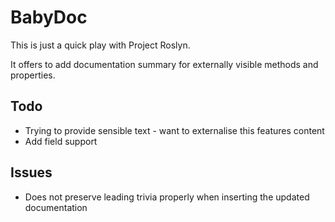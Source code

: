 BabyDoc
=======

This is just a quick play with Project Roslyn.

It offers to add documentation summary for externally visible methods and properties.

## Todo

* Trying to provide sensible text - want to externalise this features content
* Add field support

## Issues

* Does not preserve leading trivia properly when inserting the updated documentation
